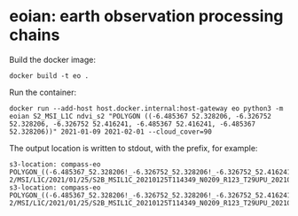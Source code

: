 # eoian: **e**arth **o**bservation processing ch**ain**s







Build the docker image:

    docker build -t eo .
    
Run the container: 
   
    docker run --add-host host.docker.internal:host-gateway eo python3 -m eoian S2_MSI_L1C ndvi_s2 "POLYGON ((-6.485367 52.328206, -6.326752 52.328206, -6.326752 52.416241, -6.485367 52.416241, -6.485367 52.328206))" 2021-01-09 2021-02-01 --cloud_cover=90


The output location is written to stdout, with the prefix, for example:

    s3-location: compass-eo POLYGON_((-6.485367_52.328206!_-6.326752_52.328206!_-6.326752_52.416241!_-6.485367_52.416241!_-6.485367_52.328206))/ndvi_s2/Sentinel-2/MSI/L1C/2021/01/25/S2B_MSIL1C_20210125T114349_N0209_R123_T29UPU_20210125T122833.tif
    s3-location: compass-eo POLYGON_((-6.485367_52.328206!_-6.326752_52.328206!_-6.326752_52.416241!_-6.485367_52.416241!_-6.485367_52.328206))/ndvi_s2/Sentinel-2/MSI/L1C/2021/01/25/S2B_MSIL1C_20210125T114349_N0209_R123_T29UPU_20210125T122833.json


